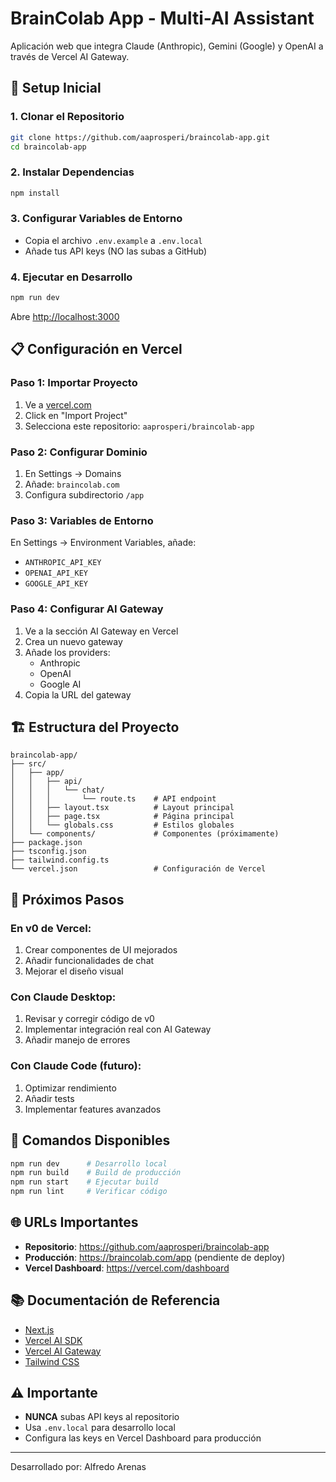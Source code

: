 # BrainColab App - Multi-AI Assistant

Aplicación web que integra Claude (Anthropic), Gemini (Google) y OpenAI a través de Vercel AI Gateway.

## 🚀 Setup Inicial

### 1. Clonar el Repositorio
```bash
git clone https://github.com/aaprosperi/braincolab-app.git
cd braincolab-app
```

### 2. Instalar Dependencias
```bash
npm install
```

### 3. Configurar Variables de Entorno
- Copia el archivo `.env.example` a `.env.local`
- Añade tus API keys (NO las subas a GitHub)

### 4. Ejecutar en Desarrollo
```bash
npm run dev
```
Abre [http://localhost:3000](http://localhost:3000)

## 📋 Configuración en Vercel

### Paso 1: Importar Proyecto
1. Ve a [vercel.com](https://vercel.com)
2. Click en "Import Project"
3. Selecciona este repositorio: `aaprosperi/braincolab-app`

### Paso 2: Configurar Dominio
1. En Settings → Domains
2. Añade: `braincolab.com`
3. Configura subdirectorio `/app`

### Paso 3: Variables de Entorno
En Settings → Environment Variables, añade:
- `ANTHROPIC_API_KEY`
- `OPENAI_API_KEY`
- `GOOGLE_API_KEY`

### Paso 4: Configurar AI Gateway
1. Ve a la sección AI Gateway en Vercel
2. Crea un nuevo gateway
3. Añade los providers:
   - Anthropic
   - OpenAI
   - Google AI
4. Copia la URL del gateway

## 🏗️ Estructura del Proyecto

```
braincolab-app/
├── src/
│   ├── app/
│   │   ├── api/
│   │   │   └── chat/
│   │   │       └── route.ts    # API endpoint
│   │   ├── layout.tsx          # Layout principal
│   │   ├── page.tsx            # Página principal
│   │   └── globals.css         # Estilos globales
│   └── components/             # Componentes (próximamente)
├── package.json
├── tsconfig.json
├── tailwind.config.ts
└── vercel.json                 # Configuración de Vercel
```

## 📝 Próximos Pasos

### En v0 de Vercel:
1. Crear componentes de UI mejorados
2. Añadir funcionalidades de chat
3. Mejorar el diseño visual

### Con Claude Desktop:
1. Revisar y corregir código de v0
2. Implementar integración real con AI Gateway
3. Añadir manejo de errores

### Con Claude Code (futuro):
1. Optimizar rendimiento
2. Añadir tests
3. Implementar features avanzados

## 🔧 Comandos Disponibles

```bash
npm run dev      # Desarrollo local
npm run build    # Build de producción
npm run start    # Ejecutar build
npm run lint     # Verificar código
```

## 🌐 URLs Importantes

- **Repositorio**: https://github.com/aaprosperi/braincolab-app
- **Producción**: https://braincolab.com/app (pendiente de deploy)
- **Vercel Dashboard**: https://vercel.com/dashboard

## 📚 Documentación de Referencia

- [Next.js](https://nextjs.org/docs)
- [Vercel AI SDK](https://sdk.vercel.ai/docs)
- [Vercel AI Gateway](https://vercel.com/docs/ai-gateway)
- [Tailwind CSS](https://tailwindcss.com/docs)

## ⚠️ Importante

- **NUNCA** subas API keys al repositorio
- Usa `.env.local` para desarrollo local
- Configura las keys en Vercel Dashboard para producción

---
Desarrollado por: Alfredo Arenas
